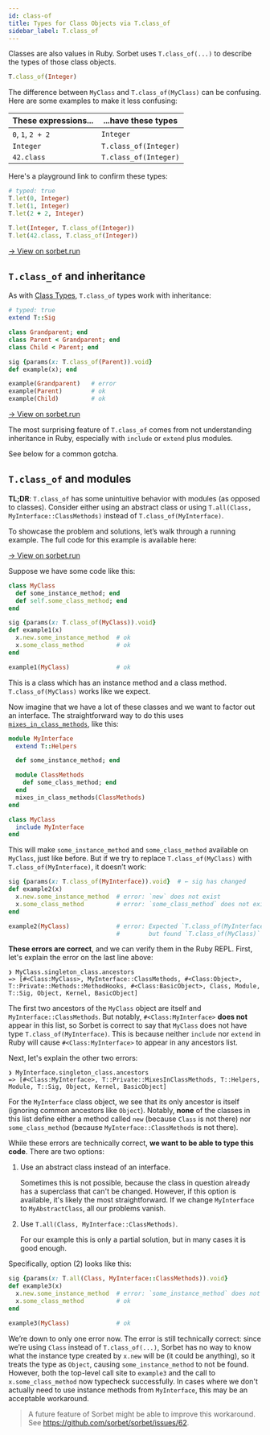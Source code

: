```yaml
---
id: class-of
title: Types for Class Objects via T.class_of
sidebar_label: T.class_of
---
```


Classes are also values in Ruby. Sorbet uses `T.class_of(...)` to describe the
types of those class objects.

```ruby
T.class_of(Integer)
```

The difference between `MyClass` and `T.class_of(MyClass)` can be confusing.
Here are some examples to make it less confusing:

| These expressions... | ...have these types   |
| -------------------- | --------------------- |
| `0`, `1`, `2 + 2`    | `Integer`             |
| `Integer`            | `T.class_of(Integer)` |
| `42.class`           | `T.class_of(Integer)` |

Here's a playground link to confirm these types:

```ruby
# typed: true
T.let(0, Integer)
T.let(1, Integer)
T.let(2 + 2, Integer)

T.let(Integer, T.class_of(Integer))
T.let(42.class, T.class_of(Integer))
```

<a href="https://sorbet.run/#%23%20typed%3A%20true%0AT.let(0%2C%20Integer)%0AT.let(1%2C%20Integer)%0AT.let(2%20%2B%202%2C%20Integer)%0A%0AT.let(Integer%2C%20T.class_of(Integer))%0AT.let(42.class%2C%20T.class_of(Integer))">
  → View on sorbet.run
</a>

## `T.class_of` and inheritance

As with [Class Types](class-types.md#inheritance), `T.class_of` types work with
inheritance:

```ruby
# typed: true
extend T::Sig

class Grandparent; end
class Parent < Grandparent; end
class Child < Parent; end

sig {params(x: T.class_of(Parent)).void}
def example(x); end

example(Grandparent)   # error
example(Parent)        # ok
example(Child)         # ok
```

<a href="https://sorbet.run/#%23%20typed%3A%20true%0Aextend%20T%3A%3ASig%0A%0Aclass%20Grandparent%3B%20end%0Aclass%20Parent%20%3C%20Grandparent%3B%20end%0Aclass%20Child%20%3C%20Parent%3B%20end%0A%0Asig%20%7Bparams(x%3A%20T.class_of(Parent)).void%7D%0Adef%20example(x)%3B%20end%0A%0Aexample(Grandparent)%20%20%20%23%20error%0Aexample(Parent)%20%20%20%20%20%20%20%20%23%20ok%0Aexample(Child)%20%20%20%20%20%20%20%20%20%23%20ok">
  → View on sorbet.run
</a>

The most surprising feature of `T.class_of` comes from not understanding
inheritance in Ruby, especially with `include` or `extend` plus modules.

See below for a common gotcha.

## `T.class_of` and modules

**TL;DR**: `T.class_of` has some unintuitive behavior with modules (as opposed
to classes). Consider either using an abstract class or using
`T.all(Class, MyInterface::ClassMethods)` instead of `T.class_of(MyInterface)`.

To showcase the problem and solutions, let’s walk through a running example. The
full code for this example is available here:

<a href="https://sorbet.run/#%23%20typed%3A%20true%0Aclass%20Module%3B%20include%20T%3A%3ASig%3B%20end%0A%0Amodule%20MyInterface%0A%20%20extend%20T%3A%3AHelpers%0A%0A%20%20def%20some_instance_method%3B%20end%0A%0A%20%20module%20ClassMethods%0A%20%20%20%20def%20some_class_method%3B%20end%0A%20%20end%0A%20%20mixes_in_class_methods(ClassMethods)%0Aend%0A%0Aclass%20MyClass%0A%20%20include%20MyInterface%0Aend%0A%0Asig%20%7Bparams(x%3A%20T.class_of(MyClass)).void%7D%0Adef%20example1(x)%0A%20%20x.new.some_instance_method%20%20%23%20ok%0A%20%20x.some_class_method%20%20%20%20%20%20%20%20%20%23%20ok%0Aend%0A%0Aexample1(MyClass)%20%20%20%20%20%20%20%20%20%20%20%20%20%23%20ok%0A%0Asig%20%7Bparams(x%3A%20T.class_of(MyInterface)).void%7D%0Adef%20example2(x)%0A%20%20x.new.some_instance_method%20%20%23%20error%3A%20%60new%60%20does%20not%20exist%0A%20%20x.some_class_method%20%20%20%20%20%20%20%20%20%23%20error%3A%20%60some_class_method%60%20does%20not%20exist%0Aend%0A%0Aexample2(MyClass)%20%20%20%20%20%20%20%20%20%20%20%20%20%23%20error%3A%20Expected%20%60T.class_of(MyInterface)%60%20but%20found%20%60T.class_of(MyClass)%60%0A%0Asig%20%7Bparams(x%3A%20T.all(Class%2C%20MyInterface%3A%3AClassMethods)).void%7D%0Adef%20example3(x)%0A%20%20x.new.some_instance_method%20%20%23%20error%3A%20%60some_instance_method%60%20does%20not%20exist%0A%20%20x.some_class_method%20%20%20%20%20%20%20%20%20%23%20ok%0Aend%0A%0Aexample3(MyClass)%20%20%20%20%20%20%20%20%20%20%20%20%20%23%20ok">
  → View on sorbet.run
</a>

Suppose we have some code like this:

```ruby
class MyClass
  def some_instance_method; end
  def self.some_class_method; end
end

sig {params(x: T.class_of(MyClass)).void}
def example1(x)
  x.new.some_instance_method  # ok
  x.some_class_method         # ok
end

example1(MyClass)             # ok
```

This is a class which has an instance method and a class method.
`T.class_of(MyClass)` works like we expect.

Now imagine that we have a lot of these classes and we want to factor out an
interface. The straightforward way to do this uses
[`mixes_in_class_methods`](abstract#interfaces-and-the-included-hook), like
this:

```ruby
module MyInterface
  extend T::Helpers

  def some_instance_method; end

  module ClassMethods
    def some_class_method; end
  end
  mixes_in_class_methods(ClassMethods)
end

class MyClass
  include MyInterface
end
```

This will make `some_instance_method` and `some_class_method` available on
`MyClass`, just like before. But if we try to replace `T.class_of(MyClass)` with
`T.class_of(MyInterface)`, it doesn’t work:

```ruby
sig {params(x: T.class_of(MyInterface)).void}  # ← sig has changed
def example2(x)
  x.new.some_instance_method  # error: `new` does not exist
  x.some_class_method         # error: `some_class_method` does not exist
end

example2(MyClass)             # error: Expected `T.class_of(MyInterface)`
                              #        but found `T.class_of(MyClass)`
```

**These errors are correct**, and we can verify them in the Ruby REPL. First,
let's explain the error on the last line above:

```
❯ MyClass.singleton_class.ancestors
=> [#<Class:MyClass>, MyInterface::ClassMethods, #<Class:Object>, T::Private::Methods::MethodHooks, #<Class:BasicObject>, Class, Module, T::Sig, Object, Kernel, BasicObject]
```

The first two ancestors of the `MyClass` object are itself and
`MyInterface::ClassMethods`. But notably, `#<Class:MyInterface>` **does not**
appear in this list, so Sorbet is correct to say that `MyClass` does not have
type `T.class_of(MyInterface)`. This is because neither `include` nor `extend`
in Ruby will cause `#<Class:MyInterface>` to appear in any ancestors list.

Next, let's explain the other two errors:

```
❯ MyInterface.singleton_class.ancestors
=> [#<Class:MyInterface>, T::Private::MixesInClassMethods, T::Helpers, Module, T::Sig, Object, Kernel, BasicObject]
```

For the `MyInterface` class object, we see that its only ancestor is itself
(ignoring common ancestors like `Object`). Notably, **none** of the classes in this list
define either a method called `new` (because `Class` is not there) nor
`some_class_method` (because `MyInterface::ClassMethods` is not there).

While these errors are technically correct, **we want to be able to type this code**. There
are two options:

1.  Use an abstract class instead of an interface.

    Sometimes this is not possible, because the class in question already has a
    superclass that can't be changed. However, if this option is available, it's
    likely the most straightforward. If we change `MyInterface` to
    `MyAbstractClass`, all our problems vanish.

2.  Use `T.all(Class, MyInterface::ClassMethods)`.

    For our example this is only a partial solution, but in many cases it is good enough.

Specifically, option (2) looks like this:

```ruby
sig {params(x: T.all(Class, MyInterface::ClassMethods)).void}
def example3(x)
  x.new.some_instance_method  # error: `some_instance_method` does not exist
  x.some_class_method         # ok
end

example3(MyClass)             # ok
```

We’re down to only one error now. The error is still technically correct: since
we’re using `Class` instead of `T.class_of(...)`, Sorbet has no way to know what
the instance type created by `x.new` will be (it could be anything), so it
treats the type as `Object`, causing `some_instance_method` to not be found.
However, both the top-level call site to `example3` and the call to `x.some_class_method`
now typecheck successfully. In cases where we don't actually need to use instance methods
from `MyInterface`, this may be an acceptable workaround.

> A future feature of Sorbet might be able to improve this workaround. See
> https://github.com/sorbet/sorbet/issues/62.
